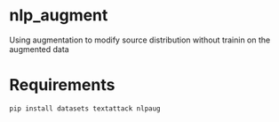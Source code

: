 # nlp_augment
Using augmentation to modify source distribution without trainin on the augmented data

# Requirements
`pip install datasets textattack nlpaug`
